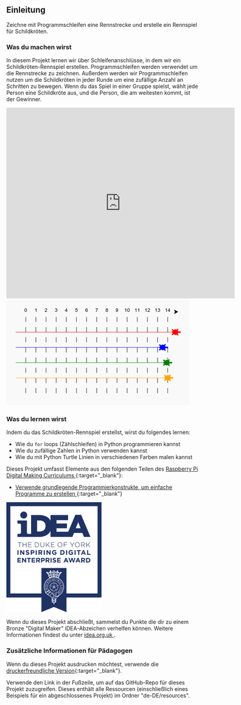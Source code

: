 ## Einleitung

Zeichne mit Programmschleifen eine Rennstrecke und erstelle ein Rennspiel für Schildkröten.

### Was du machen wirst

In diesem Projekt lernen wir über Schleifenanschlüsse, in dem wir ein Schildkröten-Rennspiel erstellen. Programmschleifen werden verwendet um die Rennstrecke zu zeichnen. Außerdem werden wir Programmschleifen nutzen um die Schildkröten in jeder Runde um eine zufällige Anzahl an Schritten zu bewegen. Wenn du das Spiel in einer Gruppe spielst, wählt jede Person eine Schildkröte aus, und die Person, die am weitesten kommt, ist der Gewinner.

<div class="trinket">
  <iframe src="https://trinket.io/embed/python/9339862606?outputOnly=true&start=result" width="600" height="500" frameborder="0" marginwidth="0" marginheight="0" allowfullscreen>
  </iframe>
  <img src="images/race-finished.png">
</div>

### Was du lernen wirst

Indem du das Schildkröten-Rennspiel erstellst, wirst du folgendes lernen:

+ Wie du `for` loops (Zählschleifen) in Python programmieren kannst
+ Wie du zufällige Zahlen in Python verwenden kannst
+ Wie du mit Python Turtle Linien in verschiedenen Farben malen kannst

Dieses Projekt umfasst Elemente aus den folgenden Teilen des [ Raspberry Pi Digital Making Curriculums ](http://rpf.io/curriculum) {:target="_blank"}:

+ [Verwende grundlegende Programmierkonstrukte, um einfache Programme zu erstellen ](https://www.raspberrypi.org/curriculum/programming/creator/){:target="_blank"}

![iDEA](images/idea.png)

Wenn du dieses Projekt abschließt, sammelst du Punkte die dir zu einem Bronze "Digital Maker" iDEA-Abzeichen verhelfen können. Weitere Informationen findest du unter [ idea.org.uk ](https://idea.org.uk).

### Zusätzliche Informationen für Pädagogen

Wenn du dieses Projekt ausdrucken möchtest, verwende die [druckerfreundliche Version](https://projects.raspberrypi.org/en/projects/turtle-race/print){:target="_blank"}.

Verwende den Link in der Fußzeile, um auf das GitHub-Repo für dieses Projekt zuzugreifen. Dieses enthält alle Ressourcen (einschließlich eines Beispiels für ein abgeschlossenes Projekt) im Ordner "de-DE/resources".